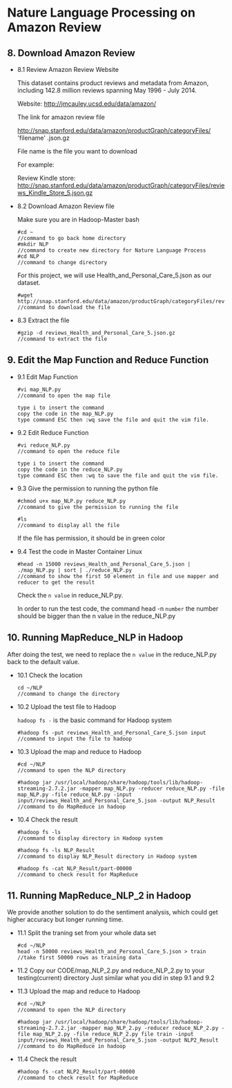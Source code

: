 # Nature Language Processing on Amazon Review
   
## 8. Download Amazon Review 

* 8.1 Review Amazon Review Website  

   This dataset contains product reviews and metadata from Amazon, including 142.8 million reviews spanning May 1996 - July 2014.
   
   Website: http://jmcauley.ucsd.edu/data/amazon/
    
   The link for amazon review file
   
   http://snap.stanford.edu/data/amazon/productGraph/categoryFiles/ 'filename' .json.gz
    
   File name is the file you want to download
   
   For example:
   
   Review Kindle store:
   http://snap.stanford.edu/data/amazon/productGraph/categoryFiles/reviews_Kindle_Store_5.json.gz
   
* 8.2 Download Amazon Review file 
    
   Make sure you are in Hadoop-Master bash
   
   ```
   #cd ~
   //command to go back home directory
   #mkdir NLP
   //command to create new directory for Nature Language Process
   #cd NLP
   //command to change directory
   ``` 
   For this project, we will use Health_and_Personal_Care_5.json as our dataset.
   ```
   #wget http://snap.stanford.edu/data/amazon/productGraph/categoryFiles/reviews_Health_and_Personal_Care_5.json.gz
   //command to download the file
   ```
   
* 8.3 Extract the file

	```
	#gzip -d reviews_Health_and_Personal_Care_5.json.gz 
	//command to extract the file
	```
	
## 9. Edit the Map Function and Reduce Function

* 9.1 Edit Map Function

	```
	#vi map_NLP.py
	//command to open the map file
	```
	```
	type i to insert the command
	copy the code in the map_NLP.py
	type command ESC then :wq save the file and quit the vim file.
	```
	
* 9.2 Edit Reduce Function

	```
	#vi reduce_NLP.py
	//command to open the reduce file
	```
	```
	type i to insert the command
	copy the code in the reduce_NLP.py
	type command ESC then :wq to save the file and quit the vim file.
	```	
	
* 9.3 Give the permission to running the python file
	
	```
	#chmod u+x map_NLP.py reduce_NLP.py
	//command to give the permission to running the file
	```
	```
	#ls
 	//command to display all the file 
	```
	If the file has permission, it should be in green color
	
* 9.4 Test the code in Master Container Linux

	```
	#head -n 15000 reviews_Health_and_Personal_Care_5.json | ./map_NLP.py | sort | ./reduce_NLP.py
	//command to show the first 50 element in file and use mapper and reducer to get the result
	```
	Check the `n value` in reduce_NLP.py.
	
	In order to run the test code, the command head -n `number` the number should be bigger than the n value in the reduce_NLP.py 
	
	
## 10. Running MapReduce_NLP in Hadoop

After doing the test, we need to replace the `n value` in the reduce_NLP.py back to the default value.

* 10.1 Check the location

	```
	cd ~/NLP
	//command to change the directory
	```
	
* 10.2 Upload the test file to Hadoop
	
	`hadoop fs -` is the basic command for Hadoop system
	```
	#hadoop fs -put reviews_Health_and_Personal_Care_5.json input
	//command to input the file to hadoop 
  	```
	
* 10.3 Upload the map and reduce to Hadoop
	```
	#cd ~/NLP
	//command to open the NLP directory
	```
	```
	#hadoop jar /usr/local/hadoop/share/hadoop/tools/lib/hadoop-streaming-2.7.2.jar -mapper map_NLP.py -reducer reduce_NLP.py -file map_NLP.py -file reduce_NLP.py -input input/reviews_Health_and_Personal_Care_5.json -output NLP_Result
	//command to do MapReduce in hadoop
	```
* 10.4 Check the result
	```
	#hadoop fs -ls
	//command to display directory in Hadoop system
  	```
  	```
	#hadoop fs -ls NLP_Result
	//command to display NLP_Result directory in Hadoop system
  	```
  	```
	#hadoop fs -cat NLP_Result/part-00000
	//command to check result for MapReduce
	```
	
	
## 11. Running MapReduce_NLP_2 in Hadoop

We provide another solution to do the sentiment analysis, which could get higher accuracy but longer running time.

* 11.1 Split the traning set from your whole data set

	```
	#cd ~/NLP
	head -n 50000 reviews_Health_and_Personal_Care_5.json > train
	//take first 50000 rows as training data
	```
	
* 11.2 Copy our CODE/map_NLP_2.py and  reduce_NLP_2.py to your testing(current) directory
       Just similar what you did in step 9.1 and 9.2

	
* 11.3 Upload the map and reduce to Hadoop
	```
	#cd ~/NLP
	//command to open the NLP directory
	```
	```
	#hadoop jar /usr/local/hadoop/share/hadoop/tools/lib/hadoop-streaming-2.7.2.jar -mapper map_NLP_2.py -reducer reduce_NLP_2.py -file map_NLP_2.py -file reduce_NLP_2.py file train -input input/reviews_Health_and_Personal_Care_5.json -output NLP2_Result
	//command to do MapReduce in hadoop
	```
* 11.4 Check the result

  	```
	#hadoop fs -cat NLP2_Result/part-00000
	//command to check result for MapReduce
	```


